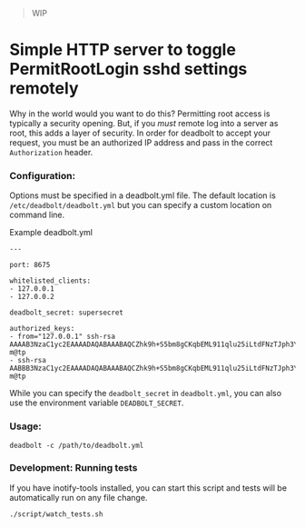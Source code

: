 > WIP

# Simple HTTP server to toggle PermitRootLogin sshd settings remotely

Why in the world would you want to do this?  Permitting root access is typically a security opening.  But, if you _must_ remote log into a server as root, this adds a layer of security. In order for deadbolt to accept your request, you must be an authorized IP address and pass in the correct `Authorization` header.


### Configuration:
Options must be specified in a deadbolt.yml file.  The default location is `/etc/deadbolt/deadbolt.yml` but you can specify a custom location on command line.

Example deadbolt.yml

```
---

port: 8675

whitelisted_clients:
- 127.0.0.1
- 127.0.0.2

deadbolt_secret: supersecret

authorized_keys:
- from="127.0.0.1" ssh-rsa AAAAB3NzaC1yc2EAAAADAQABAAABAQCZhk9h+S5bm8gCKqbEML911qlu25iLtdFNzTJph3YlKdZV0+xJhz....pIMjmXRPf8R4NyxosTNdh79L8h6kDPe2QG6Imbo1i1H/EvgVnZ74EPcXcw1kpSsYBkyFIiqCFiC/B8+O5/APgnvNxKKNcaombnGtSiDWcVQ9DQoy/3SAI2r3AVKrYk+JVBUmxdD/Ix m@tp
- ssh-rsa AABBB3NzaC1yc2EAAAADAQABAAABAQCZhk9h+S5bm8gCKqbEML911qlu25iLtdFNzTJph3YlKdZV0+xJhz....pIMjmXRPf8R4NyxosTNdh79L8h6kDPe2QG6Imbo1i1H/EvgVnZ74EPcXcw1kpSsYBkyFIiqCFiC/B8+O5/APgnvNxKKNcaombnGtSiDWcVQ9DQoy/3SAI2r3AVKrYk+JVBUmxdD/Ix m@tp

```

While you can specify the `deadbolt_secret` in `deadbolt.yml`, you can also use the environment variable `DEADBOLT_SECRET`.


### Usage:

```
deadbolt -c /path/to/deadbolt.yml
```


### Development: Running tests

If you have inotify-tools installed, you can start this script and tests will be automatically run on any file change.
```
./script/watch_tests.sh
```
